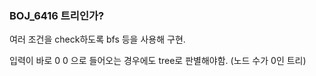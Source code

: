 ### BOJ_6416 트리인가?

여러 조건을 check하도록 bfs 등을 사용해 구현.

입력이 바로 0 0 으로 들어오는 경우에도 tree로 판별해야함. (노드 수가 0인 트리)
